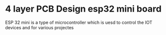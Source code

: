 # 4 layer  PCB Design esp32  mini board
 ESP 32 mini is a type of  microcontroller  which is uesd to control the IOT devices and  for various projectes
